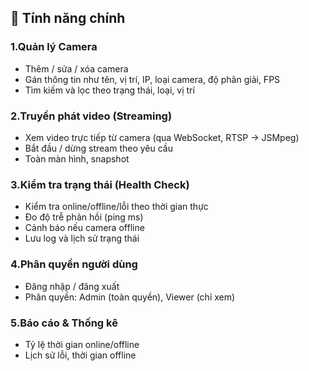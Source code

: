 ## 🚀 Tính năng chính

### 1.Quản lý Camera
- Thêm / sửa / xóa camera
- Gán thông tin như tên, vị trí, IP, loại camera, độ phân giải, FPS
- Tìm kiếm và lọc theo trạng thái, loại, vị trí

### 2.Truyền phát video (Streaming)
- Xem video trực tiếp từ camera (qua WebSocket, RTSP → JSMpeg)
- Bắt đầu / dừng stream theo yêu cầu
- Toàn màn hình, snapshot

### 3.Kiểm tra trạng thái (Health Check)
- Kiểm tra online/offline/lỗi theo thời gian thực
- Đo độ trễ phản hồi (ping ms)
- Cảnh báo nếu camera offline
- Lưu log và lịch sử trạng thái

### 4.Phân quyền người dùng
- Đăng nhập / đăng xuất
- Phân quyền: Admin (toàn quyền), Viewer (chỉ xem)

### 5.Báo cáo & Thống kê
- Tỷ lệ thời gian online/offline
- Lịch sử lỗi, thời gian offline




